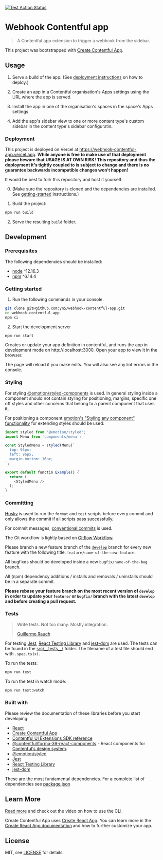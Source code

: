 [![Test Action Status](https://github.com/yn5/webhook-contentful-app/workflows/Test/badge.svg)](https://github.com/yn5/webhook-contentful-app/actions)

# Webhook Contentful app

> A Contentful app extension to trigger a webhook from the sidebar.

This project was bootstrapped with [Create Contentful App](https://github.com/contentful/create-contentful-app).

## Usage

1. Serve a build of the app. (See [deployment instructions](#deployment) on how to deploy.)

2. Create an app in a Contentful organisation's Apps settings using the URL where the app is served.

3. Install the app in one of the organisation's spaces in the space's Apps settings.

4. Add the app's sidebar view to one or more content type's custom sidebar in the content type's sidebar configuratin.

### Deployment

This project is deployed on Vercel at https://webhook-contentful-app.vercel.app. **While anyone is free to make use of that deployment please beware that USAGE IS AT OWN RISK! This repository and thus the deployment it's tightly coupled to is subject to change and there is no guarantee backwards incompatible changes won't happen!**

It would be best to fork this repository and host it yourself:

0. (Make sure the repository is cloned and the dependencies are installed. See [getting-started](#getting-started) instructions.)

1. Build the project:

```bash
npm run build
```

2. Serve the resulting `build` folder.

## Development

### Prerequisites

The following dependencies should be installed:

- [node](https://nodejs.org/en/) ^12.16.3
- [npm](https://www.npmjs.com/) ^6.14.4

### Getting started

1. Run the following commands in your console.

```bash
git clone git@github.com:yn5/webhook-contentful-app.git
cd webhook-contentful-app
npm ci
```

2. Start the development server

```bash
npm run start
```

Creates or update your app definition in contentful, and runs the app in development mode on http://localhost:3000.
Open your app to view it in the browser.

The page will reload if you make edits.
You will also see any lint errors in the console.

### Styling

For styling [@emotion/styled-components](https://emotion.sh/docs/styled) is used. In general styling inside a component should not contain styling for positioning, margins, specific one off styles and other concerns that belong to a parent component that uses it.

For positioning a component [emotion's "Styling any component" functionality](https://emotion.sh/docs/styled#styling-any-component) for extending styles should be used:

```javascript
import styled from '@emotion/styled';
import Menu from 'components/menu';

const StyledMenu = styled(Menu)`
  top: 96px;
  left: 96px;
  margin-bottom: 16px;
`;

export default functin Example() {
  return (
    <StyledMenu />
  );
}
```

### Committing

[Husky](https://github.com/typicode/husky) is used to run the `format` and `test` scripts before every commit and only allows the commit if all scripts pass successfully.

For commit messages, [conventional commits](https://www.conventionalcommits.org/) is used.

The Git workflow is lightly based on [Gitflow Workflow](https://www.atlassian.com/git/tutorials/comparing-workflows/gitflow-workflow).

Please branch a new feature branch of the [`develop`](https://github.com/edenspiekermann-amsterdam/elsevier-health-student-hub.git) branch for every new feature with the following title: `feature/name-of-the-new-feature`.

All bugfixes should be developed inside a new `bugfix/name-of-the-bug` branch.

All (npm) dependency additions / installs and removals / uninstalls should be in a separate commit.

**Please rebase your feature branch on the most recent version of `develop` in order to update your `feature/` or `bugfix/` branch with the latest `develop` and before creating a pull request.**

### Tests

> Write tests. Not too many. Mostly integration.
>
> [Guillermo Rauch](https://twitter.com/rauchg/status/807626710350839808)

For testing [Jest](https://jestjs.io/), [React Testing Library](https://testing-library.com/docs/react-testing-library/intro) and [jest-dom](https://github.com/testing-library/jest-dom/) are used. The tests can be found in the [src/\_\_tests\_\_/](src/__tests__/) folder. The filename of a test file should end with `.spec.ts(x)`.

To run the tests:

```bash
npm run test
```

To run the test in watch mode:

```bash
npm run test:watch
```

### Built with

Please review the documentation of these libraries before you start developing:

- [React](https://reactjs.org/)
- [Create Contentful App](https://github.com/contentful/create-contentful-app)
- [Contentful UI Extensions SDK reference](https://www.contentful.com/developers/docs/extensibility/ui-extensions/sdk-reference/)
- [@contentful/forma-36-react-components](https://github.com/contentful/forma-36) - React components for [Contenful's design system](https://f36.contentful.com/).
- [@emotion/styled](https://emotion.sh/docs/styled)
- [Jest](https://jestjs.io/)
- [React Testing Library](https://testing-library.com/docs/react-testing-library/intro)
- [jest-dom](https://github.com/testing-library/jest-dom/)

These are the most fundamental dependencies. For a complete list of dependencies see [package.json](package.json)

## Learn More

[Read more](https://www.contentful.com/developers/docs/extensibility/app-framework/create-contentful-app/) and check out the video on how to use the CLI.

Create Contentful App uses [Create React App](https://create-react-app.dev/). You can learn more in the [Create React App documentation](https://facebook.github.io/create-react-app/docs/getting-started) and how to further customize your app.

## License

MIT, see [LICENSE](LICENSE) for details.
